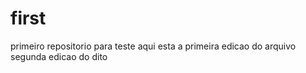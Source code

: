 # first
primeiro repositorio para teste
aqui esta a primeira edicao do arquivo
segunda edicao do dito
